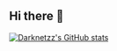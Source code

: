 ## Hi there 👋
[![Darknetzz's GitHub stats](https://github-readme-stats.vercel.app/api?username=Darknetzz&show_icons=true)](https://github.com/Darknetzz/github-readme-stats)
<!--
  
  [![Darknetzz's GitHub stats](https://github-readme-stats.vercel.app/api?username=Darknetzz&include_all_commits=true&theme=cobalt)](https://github.com/Darknetzz/github-readme-stats)

-->
<!--
**Darknetzz/Darknetzz** is a ✨ _special_ ✨ repository because its `README.md` (this file) appears on your GitHub profile.

Here are some ideas to get you started:

- 🔭 I’m currently working on ...
- 🌱 I’m currently learning ...
- 👯 I’m looking to collaborate on ...
- 🤔 I’m looking for help with ...
- 💬 Ask me about ...
- 📫 How to reach me: ...
- 😄 Pronouns: ...
- ⚡ Fun fact: ...
-->

